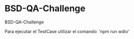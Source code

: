 # BSD-QA-Challenge
BSD-QA-Challenge


Para ejecutar el TestCase utilizar el comando: 'npm run wdio'
